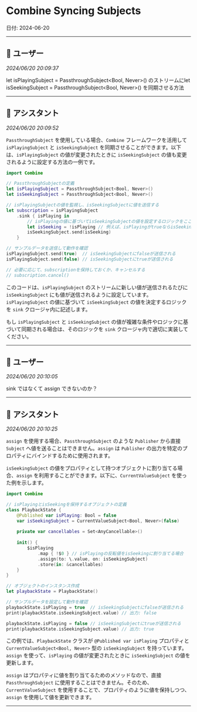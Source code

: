 # Combine Syncing Subjects

日付: 2024-06-20

---

## 👤 ユーザー
*2024/06/20 20:09:37*

let isPlayingSubject = PassthroughSubject&lt;Bool, Never&gt;() のストリームにlet isSeekingSubject = PassthroughSubject&lt;Bool, Never&gt;() を同期させる方法

---

## 🤖 アシスタント
*2024/06/20 20:09:52*

`PassthroughSubject` を使用している場合、`Combine` フレームワークを活用して `isPlayingSubject` と `isSeekingSubject` を同期させることができます。以下は、`isPlayingSubject` の値が変更されたときに `isSeekingSubject` の値も変更されるように設定する方法の一例です。

```swift
import Combine

// PassthroughSubjectの定義
let isPlayingSubject = PassthroughSubject<Bool, Never>()
let isSeekingSubject = PassthroughSubject<Bool, Never>()

// isPlayingSubjectの値を監視し、isSeekingSubjectに値を送信する
let subscription = isPlayingSubject
    .sink { isPlaying in
        // isPlayingの値に基づいてisSeekingSubjectの値を設定するロジックをここに記述
        let isSeeking = !isPlaying // 例えば、isPlayingがtrueならisSeekingをfalseにするなど
        isSeekingSubject.send(isSeeking)
    }

// サンプルデータを送信して動作を確認
isPlayingSubject.send(true)  // isSeekingSubjectにfalseが送信される
isPlayingSubject.send(false) // isSeekingSubjectにtrueが送信される

// 必要に応じて、subscriptionを保持しておくか、キャンセルする
// subscription.cancel()
```

このコードは、`isPlayingSubject` のストリームに新しい値が送信されるたびに `isSeekingSubject` にも値が送信されるように設定しています。`isPlayingSubject` の値に基づいて `isSeekingSubject` の値を決定するロジックを `sink` クロージャ内に記述します。

もし `isPlayingSubject` と `isSeekingSubject` の値が複雑な条件やロジックに基づいて同期される場合は、そのロジックを `sink` クロージャ内で適切に実装してください。

---

## 👤 ユーザー
*2024/06/20 20:10:05*

sink ではなくて assign できないのか？

---

## 🤖 アシスタント
*2024/06/20 20:10:25*

`assign` を使用する場合、`PassthroughSubject` のような `Publisher` から直接 `Subject` へ値を送ることはできません。`assign` は `Publisher` の出力を特定のプロパティにバインドするために使用されます。

`isSeekingSubject` の値をプロパティとして持つオブジェクトに割り当てる場合、`assign` を利用することができます。以下に、`CurrentValueSubject` を使った例を示します。

```swift
import Combine

// isPlayingとisSeekingを保持するオブジェクトの定義
class PlaybackState {
    @Published var isPlaying: Bool = false
    var isSeekingSubject = CurrentValueSubject<Bool, Never>(false)
    
    private var cancellables = Set<AnyCancellable>()
    
    init() {
        $isPlaying
            .map { !$0 } // isPlayingの反転値をisSeekingに割り当てる場合
            .assign(to: \.value, on: isSeekingSubject)
            .store(in: &cancellables)
    }
}

// オブジェクトのインスタンス作成
let playbackState = PlaybackState()

// サンプルデータを設定して動作を確認
playbackState.isPlaying = true  // isSeekingSubjectにfalseが送信される
print(playbackState.isSeekingSubject.value) // 出力: false

playbackState.isPlaying = false // isSeekingSubjectにtrueが送信される
print(playbackState.isSeekingSubject.value) // 出力: true
```

この例では、`PlaybackState` クラスが `@Published var isPlaying` プロパティと `CurrentValueSubject<Bool, Never>` 型の `isSeekingSubject` を持っています。`assign` を使って、`isPlaying` の値が変更されたときに `isSeekingSubject` の値を更新します。

`assign` はプロパティに値を割り当てるためのメソッドなので、直接 `PassthroughSubject` に使用することはできません。そのため、`CurrentValueSubject` を使用することで、プロパティのように値を保持しつつ、`assign` を使用して値を更新できます。

---
